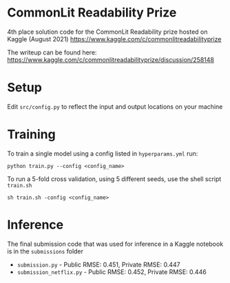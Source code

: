 # CommonLit Readability Prize
4th place solution code for the CommonLit Readability prize hosted on Kaggle (August 2021) https://www.kaggle.com/c/commonlitreadabilityprize

The writeup can be found here: https://www.kaggle.com/c/commonlitreadabilityprize/discussion/258148

# Setup
Edit `src/config.py` to reflect the input and output locations on your machine

# Training
To train a single model using a config listed in `hyperparams.yml` run:
```
python train.py --config <config_name>
```
To run a 5-fold cross validation, using 5 different seeds, use the shell script `train.sh`
```
sh train.sh -config <config_name>
```

# Inference
The final submission code that was used for inference in a Kaggle notebook is in the `submissions` folder
* `submission.py` - Public RMSE: 0.451, Private RMSE: 0.447
* `submission_netflix.py` - Public RMSE: 0.452, Private RMSE: 0.446